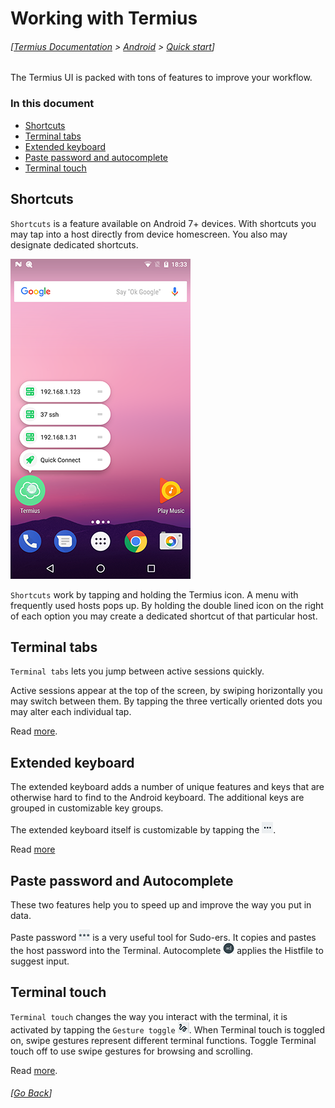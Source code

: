 # Working with Termius
###### [[Termius Documentation](../../README.md) > [Android](../README.md) > [Quick start](README.md)]

The Termius UI is packed with tons of features to improve your workflow.

### In this document
* [Shortcuts](#shortcuts)
* [Terminal tabs](#terminal-tabs)
* [Extended keyboard](#extended-keyboard)
* [Paste password and autocomplete](#paste-password-and-autocomplete)
* [Terminal touch](#terminal-touch)

## Shortcuts
`Shortcuts` is a feature available on Android 7+ devices. With shortcuts you may tap into a host directly from device homescreen. You also may designate dedicated shortcuts.

![Shortcuts](../.images/screenshots/shortcuts.png)

`Shortcuts` work by tapping and holding the Termius icon. A menu with frequently used hosts pops up. By holding the double lined icon on the right of each option you may create a dedicated shortcut of that particular host.

## Terminal tabs
`Terminal tabs` lets you jump between active sessions quickly.

Active sessions appear at the top of the screen, by swiping horizontally you may switch between them. By tapping the three vertically oriented dots you may alter each individual tap.

Read [more](../features/terminal_tabs.md).

## Extended keyboard
The extended keyboard adds a number of unique features and keys that are otherwise hard to find to the Android keyboard. The additional keys are grouped in customizable key groups.

The extended keyboard itself is customizable by tapping the ![More](../.images/more.png).

Read [more](../features/extended_keyboard.md)

## Paste password and Autocomplete
These two features help you to speed up and improve the way you put in data.

Paste password ![Paste password](../.images/pastepassword.png) is a very useful tool for Sudo-ers. It copies and pastes the host password into the Terminal. Autocomplete ![Autocomplete](../.images/autocomplete.png) applies the Histfile to suggest input.

## Terminal touch
`Terminal touch` changes the way you interact with the terminal, it is activated by tapping the `Gesture toggle` ![Gesture toggle](../.images/terminaltouch.png). When Terminal touch is toggled on, swipe gestures represent different terminal functions. Toggle Terminal touch off to use swipe gestures for browsing and scrolling.

Read [more](../features/terminal_touch.md).

###### [[Go Back](README.md)]
